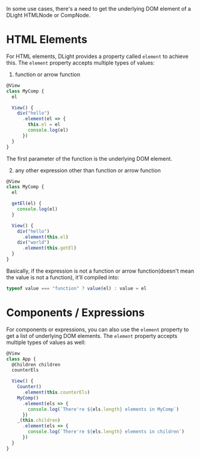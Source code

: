 In some use cases, there's a need to get the underlying DOM element of a DLight HTMLNode or CompNode.

# HTML Elements
For HTML elements, DLight provides a property called `element` to achieve this. The `element` property accepts multiple types of values:
1. function or arrow function
```js
@View
class MyComp {
  el

  View() {
    div("hello")
      .element(el => {
        this.el = el
        console.log(el)
      })
  }
}
```
The first parameter of the function is the underlying DOM element.

2. any other expression other than function or arrow function
```js
@View
class MyComp {
  el

  getEl(el) {
    console.log(el)
  }

  View() {
    div("hello")
      .element(this.el)
    div("world")
      .element(this.getEl)
  }
}
```
Basically, if the expression is not a function or arrow function(doesn't mean the value is not a function), it'll compiled into:
```js
typeof value === "function" ? value(el) : value = el
```

# Components / Expressions
For components or expressions, you can also use the `element` property to get a list of underlying DOM elements. The `element` property accepts multiple types of values as well:
```js
@View
class App {
  @Children children
  counterEls

  View() {
    Counter()
      .element(this.counterEls)
    MyComp()
      .element(els => {
        console.log(`There're ${els.length} elements in MyComp`)
      })
    _(this.children)
      .element(els => {
        console.log(`There're ${els.length} elements in children`)
      })
  }
}
```

